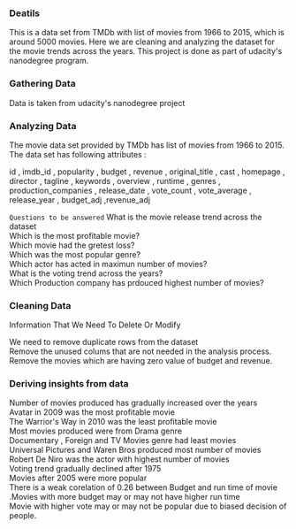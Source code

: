 ### Deatils
This is a data set from TMDb with list of movies from 1966 to 2015, which is around 5000 movies.
Here we are cleaning and analyzing the dataset for the movie trends across the years.
This project is done as part of udacity's nanodegree program.

### Gathering Data <br/>
Data is taken from udacity's nanodegree project 

### Analyzing Data <br/>
The movie data set provided by TMDb has list of movies from 1966 to 2015. The data set has following attributes :<br/>

id , imdb_id , popularity , budget , revenue , original_title , cast , homepage , director , tagline , keywords , overview , runtime , genres , production_companies , release_date , vote_count , vote_average , release_year , budget_adj ,revenue_adj

`Questions to be answered`
What is the movie release trend across the dataset <br/>
Which is the most profitable movie? <br/>
Which movie had the gretest loss?  <br/>
Which was the most popular genre? <br/>
Which actor has acted in maximun number of movies? <br/>
What is the voting trend across the years? <br/>
Which Production company has prdouced highest number of movies? <br/>

### Cleaning Data <br/>
Information That We Need To Delete Or Modify <br/>

We need to remove duplicate rows from the dataset <br/>
Remove the unused colums that are not needed in the analysis process. <br/>
Remove the movies which are having zero value of budget and revenue. <br/>


### Deriving insights from data
Number of movies produced has gradually increased over the years <br/>
Avatar in 2009 was the most profitable movie <br/>
The Warrior's Way in 2010 was the least profitable movie <br/>
Most movies produced were from Drama genre <br/>
Documentary , Foreign and TV Movies genre had least movies <br/>
Universal Pictures and Waren Bros produced most number of movies <br/>
Robert De Niro was the actor with highest number of movies<br/>
Voting trend gradually declined after 1975 <br/>
Movies after 2005 were more popular <br/>
There is a weak corelation of 0.26 between Budget and run time of movie .Movies with more budget may or may not have higher run time<br/>
Movie with higher vote may or may not be popular due to biased decision of people.<br/>
